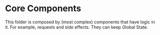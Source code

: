 # Core Components
This folder is composed by (most complex) components that have logic in it. For example, requests and side effects. They can keep Global State.

